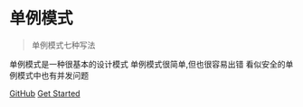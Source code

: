 

# 单例模式

> 单例模式七种写法

单例模式是一种很基本的设计模式
单例模式很简单,但也很容易出错
看似安全的单例模式中也有并发问题

[GitHub](https://github.com/freshgeek/Singleton)
[Get Started](README.md)

